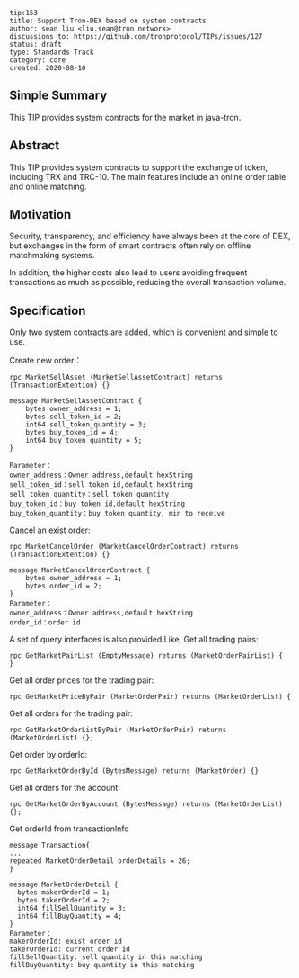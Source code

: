 ``` 
tip:153
title: Support Tron-DEX based on system contracts
author: sean liu <liu.sean@tron.network> 
discussions to: https://github.com/tronprotocol/TIPs/issues/127
status: draft
type: Standards Track
category: core
created: 2020-08-10
```

## Simple Summary 
This TIP provides system contracts for the market in java-tron.

## Abstract
This TIP provides system contracts to support the exchange of token, including TRX and TRC-10. The main features include an online order table and online matching.

## Motivation
Security, transparency, and efficiency have always been at the core of DEX, but exchanges in the form of smart contracts often rely on offline matchmaking systems.

In addition, the higher costs also lead to users avoiding frequent transactions as much as possible, reducing the overall transaction volume.

 
## Specification
Only two system contracts are added, which is convenient and simple to use.

Create new order：
```
rpc MarketSellAsset (MarketSellAssetContract) returns (TransactionExtention) {}

message MarketSellAssetContract {
    bytes owner_address = 1;
    bytes sell_token_id = 2;
    int64 sell_token_quantity = 3;
    bytes buy_token_id = 4;
    int64 buy_token_quantity = 5;
}

Parameter：
owner_address：Owner address,default hexString 
sell_token_id：sell token id,default hexString     
sell_token_quantity：sell token quantity           
buy_token_id：buy token id,default hexString         
buy_token_quantity：buy token quantity, min to receive
```

Cancel an exist order:
```
rpc MarketCancelOrder (MarketCancelOrderContract) returns (TransactionExtention) {}

message MarketCancelOrderContract {
    bytes owner_address = 1;
    bytes order_id = 2;
}
Parameter：
owner_address：Owner address,default hexString 
order_id：order id
```

A set of query interfaces is also provided.Like,
Get all trading pairs:
```
rpc GetMarketPairList (EmptyMessage) returns (MarketOrderPairList) {  }
```
Get all order prices for the trading pair:
```
rpc GetMarketPriceByPair (MarketOrderPair) returns (MarketOrderList) {
```
Get all orders for the trading pair:
```
rpc GetMarketOrderListByPair (MarketOrderPair) returns (MarketOrderList) {};
```
Get order by orderId:
```
rpc GetMarketOrderById (BytesMessage) returns (MarketOrder) {}
```
Get all orders for the account:
```
rpc GetMarketOrderByAccount (BytesMessage) returns (MarketOrderList) {};
```

Get orderId from transactionInfo
```
message Transaction{
...
repeated MarketOrderDetail orderDetails = 26;
}

message MarketOrderDetail {
  bytes makerOrderId = 1;
  bytes takerOrderId = 2;
  int64 fillSellQuantity = 3;
  int64 fillBuyQuantity = 4;
}
Parameter：
makerOrderId: exist order id
takerOrderId: current order id
fillSellQuantity: sell quantity in this matching
fillBuyQuantity: buy quantity in this matching 
```

